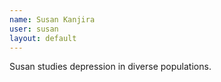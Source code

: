 ```yaml
---
name: Susan Kanjira
user: susan
layout: default
---
```


Susan studies depression in diverse populations.